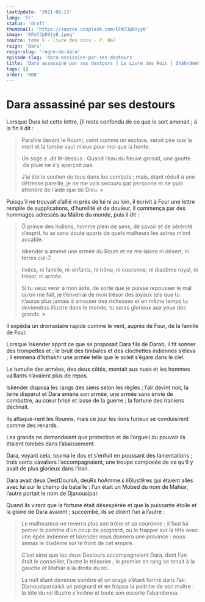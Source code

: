 ```yaml
---
lastUpdate: '2021-08-13'
lang: 'fr'
status: 'draft'
thumbnail: 'https://source.unsplash.com/EFm7JpD9jy8'
image: 'EFm7JpD9jy8.jpeg'
source: tome V - livre des rois - P. 067
reign: 'Dara'
reign-slug: 'regne-de-dara'
episode-slug: 'dara-assissine-par-ses-destours'
title: 'Dara assassiné par ses destours | Le Livre des Rois | Shâhnâmeh'
tags: []
order: '008'
---
```


<!-- LTeX: language=fr -->

# Dara assassiné par ses destours

Lorsque Dura lut cette lettre, [il resta confondu de ce que le sort amenait ; à la fin il dit :

> Paraître devant le Roumi, ceint comme un esclave, serait pire que la mort et la tombe vaut mieux pour moi que la honte.
>
> Un sage a .dit lit-dessus : Quand l’eau du fleuve grossit, une goutte .de pluie ne s’y aperçoit pas.
>
> J’ai été le soutien de tous dans les combats ; mais, étant réduit à une détresse pareille, je ne me vois secouru par personne et ne puis attendre de l’aide que de Dieu. »

Puisqu’il ne trouvait d’allié ni près de lui ni au loin, il écrivit à Four une lettre remplie de supplications, d’humilité et de douleur, il commença par des hommages adressés au Maître du monde, puis il dit :

> Ô prince des Indiens, homme plein de sens, de savoir et de sérénité d’esprit, tu as sans doute appris de quels malheurs les astres m’ont accablé.
>
> Iskender a amené une armée du Roum et ne me laisse ni désert, ni terres cul-7.
>
> tivécs, ni famille, ni-enfants, ni trône, ni couronne, ni diadème royal, ni trésor, ni armée.
>
> Si tu veux venir à mon aide, de sorte que je puisse repousser le mal qu’on me fait, je t’enverrai de mon trésor des joyaux tels que tu n’auras plus jamais à amasser des richesses et en même temps tu deviendras illustre dans le monde, tu seras glorieux aux yeux des grands. »

Il expédia un dromadaire rapide comme le vent, auprès de Four, de la famille de Four.

Lorsque Iskender apprit ce que se proposait Dara fils de Darab, il fit sonner des trompettes et ; le bruit des timbales et des clochettes indiennes s’éleva ; il emmena d’lsthakhr une armée telle que le soleil s’égare dans le ciel.

Le tumulte des armées, des deux côtés, montait aux nues et les hommes vaillants n’avaient plus de repos.

Iskender disposa les rangs des siens selon les règles ; l’air devint noir, la terre disparut et Dara amena son armée, une armée sans envie de combattre, au cœur brisé et lasse de la guerre ; la fortune des Iraniens déclinait.

Ils attaquè-rent les Roumis, mais ce jour les lions furieux se conduisirent comme des renards.

Les grands ne demandaient que protection et de l’orgueil du pouvoir ils étaient tombés dans l’abaissement.

Dara, voyant cela, tourna le dos et s’enfuit en poussant des lamentations ; trois cents cavaliers l’accompagnaient, une troupe composée de ce qu’il y avait de plus glorieux dans l’Iran.

Dara avait deux DestDoursA, deuRx hoAmme.s il6lust9res qui étaient allés avec lui sur le champ de bataille : l’un était un Mobed du nom de Mahiar, l’autre portait le nom de Djanousipar.

Quand ils virent que la fortune était désespérée et que la puissante étoile et la gloire de Dara avaient ; succombé, ils se dirent l’un à l’autre :

> Le malheureux ne reverra plus son trône et sa couronne ; il faut lui percer la poitrine d’un coup de poignard, ou le frapper sur la tête avec une épée indienne et Iskender nous donnera une province : nous semas le diadème sur le front de cet empire.
>
> C’est ainsi que les deux Destours accompagnaient Dara, dont l’un était le conseiller, l’autre le trésorier ; le premier en rang se tenait à la gauche et Mahiar à la droite du roi.
>
> La nuit étant devenue sombre et un orage s’étant formé dans l’air, Djanousiparsaisit un poignard et en frappa la poitrine de son maître : la tête du roi illustre s’incline et toute son escorte l’abandonna.
